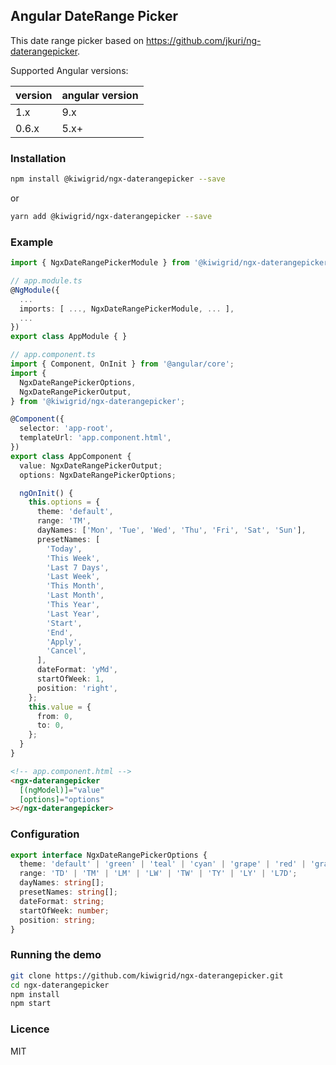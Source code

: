 ## Angular DateRange Picker

This date range picker based on https://github.com/jkuri/ng-daterangepicker.

Supported Angular versions:

| version | angular version |
| ------- | --------------- |
| 1.x     | 9.x             |
| 0.6.x   | 5.x+            |

### Installation

```sh
npm install @kiwigrid/ngx-daterangepicker --save
```

or

```sh
yarn add @kiwigrid/ngx-daterangepicker --save
```

### Example

```ts
import { NgxDateRangePickerModule } from '@kiwigrid/ngx-daterangepicker';

// app.module.ts
@NgModule({
  ...
  imports: [ ..., NgxDateRangePickerModule, ... ],
  ...
})
export class AppModule { }
```

```ts
// app.component.ts
import { Component, OnInit } from '@angular/core';
import {
  NgxDateRangePickerOptions,
  NgxDateRangePickerOutput,
} from '@kiwigrid/ngx-daterangepicker';

@Component({
  selector: 'app-root',
  templateUrl: 'app.component.html',
})
export class AppComponent {
  value: NgxDateRangePickerOutput;
  options: NgxDateRangePickerOptions;

  ngOnInit() {
    this.options = {
      theme: 'default',
      range: 'TM',
      dayNames: ['Mon', 'Tue', 'Wed', 'Thu', 'Fri', 'Sat', 'Sun'],
      presetNames: [
        'Today',
        'This Week',
        'Last 7 Days',
        'Last Week',
        'This Month',
        'Last Month',
        'This Year',
        'Last Year',
        'Start',
        'End',
        'Apply',
        'Cancel',
      ],
      dateFormat: 'yMd',
      startOfWeek: 1,
      position: 'right',
    };
    this.value = {
      from: 0,
      to: 0,
    };
  }
}
```

```html
<!-- app.component.html -->
<ngx-daterangepicker
  [(ngModel)]="value"
  [options]="options"
></ngx-daterangepicker>
```

### Configuration

```ts
export interface NgxDateRangePickerOptions {
  theme: 'default' | 'green' | 'teal' | 'cyan' | 'grape' | 'red' | 'gray';
  range: 'TD' | 'TM' | 'LM' | 'LW' | 'TW' | 'TY' | 'LY' | 'L7D';
  dayNames: string[];
  presetNames: string[];
  dateFormat: string;
  startOfWeek: number;
  position: string;
}
```

### Running the demo

```sh
git clone https://github.com/kiwigrid/ngx-daterangepicker.git
cd ngx-daterangepicker
npm install
npm start
```

### Licence

MIT
